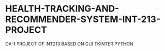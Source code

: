 # HEALTH-TRACKING-AND-RECOMMENDER-SYSTEM-INT-213-PROJECT
CA-1 PROJECT OF INT213 BASED ON GUI TKINTER PYTHON
